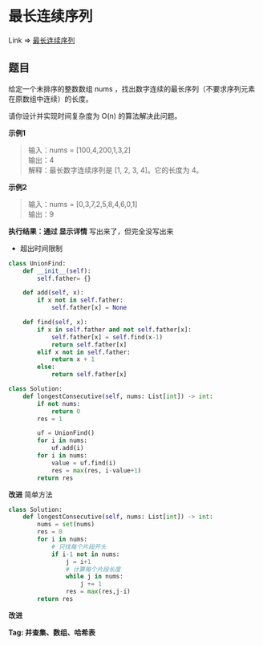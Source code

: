 # 最长连续序列

Link => [最长连续序列](https://leetcode-cn.com/problems/longest-consecutive-sequence/)

## 题目
给定一个未排序的整数数组 nums ，找出数字连续的最长序列（不要求序列元素在原数组中连续）的长度。

请你设计并实现时间复杂度为 O(n) 的算法解决此问题。

**示例1**
>输入：nums = [100,4,200,1,3,2]<br />
>输出：4<br />
>解释：最长数字连续序列是 [1, 2, 3, 4]。它的长度为 4。<br />

**示例2**
>输入：nums = [0,3,7,2,5,8,4,6,0,1]<br />
>输出：9<br />

**执行结果：通过 显示详情**
写出来了，但完全没写出来

- 超出时间限制

```python
class UnionFind:
    def __init__(self):
        self.father= {}

    def add(self, x):
        if x not in self.father:
            self.father[x] = None

    def find(self, x):
        if x in self.father and not self.father[x]:
            self.father[x] = self.find(x-1)
            return self.father[x]
        elif x not in self.father:
            return x + 1
        else:
            return self.father[x]

class Solution:
    def longestConsecutive(self, nums: List[int]) -> int:
        if not nums:
            return 0
        res = 1

        uf = UnionFind()
        for i in nums:
            uf.add(i)
        for i in nums:
            value = uf.find(i)
            res = max(res, i-value+1)
        return res
```
**改进**
简单方法

```python
class Solution:
    def longestConsecutive(self, nums: List[int]) -> int:
        nums = set(nums)
        res = 0
        for i in nums:
            # 只找每个片段开头
            if i-1 not in nums:
                j = i+1
                # 计算每个片段长度
                while j in nums:
                    j += 1
                res = max(res,j-i)
        return res
```

**改进**

**Tag: 并查集、数组、哈希表**
